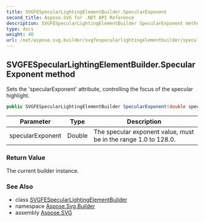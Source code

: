 ```yaml
---
title: SVGFESpecularLightingElementBuilder.SpecularExponent
second_title: Aspose.SVG for .NET API Reference
description: SVGFESpecularLightingElementBuilder SpecularExponent method. Sets the specularExponent attribute controlling the focus of the specular highlight
type: docs
weight: 40
url: /net/aspose.svg.builder/svgfespecularlightingelementbuilder/specularexponent/
---
```

## SVGFESpecularLightingElementBuilder.SpecularExponent method

Sets the 'specularExponent' attribute, controlling the focus of the specular highlight.

```csharp
public SVGFESpecularLightingElementBuilder SpecularExponent(double specularExponent)
```

| Parameter | Type | Description |
| --- | --- | --- |
| specularExponent | Double | The specular exponent value, must be in the range 1.0 to 128.0. |

### Return Value

The current builder instance.

### See Also

* class [SVGFESpecularLightingElementBuilder](../)
* namespace [Aspose.Svg.Builder](../../../aspose.svg.builder/)
* assembly [Aspose.SVG](../../../)
